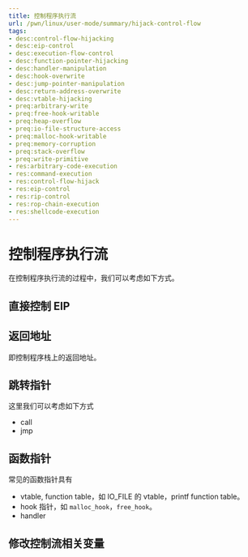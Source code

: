 ```yaml
---
title: 控制程序执行流
url: /pwn/linux/user-mode/summary/hijack-control-flow
tags:
- desc:control-flow-hijacking
- desc:eip-control
- desc:execution-flow-control
- desc:function-pointer-hijacking
- desc:handler-manipulation
- desc:hook-overwrite
- desc:jump-pointer-manipulation
- desc:return-address-overwrite
- desc:vtable-hijacking
- preq:arbitrary-write
- preq:free-hook-writable
- preq:heap-overflow
- preq:io-file-structure-access
- preq:malloc-hook-writable
- preq:memory-corruption
- preq:stack-overflow
- preq:write-primitive
- res:arbitrary-code-execution
- res:command-execution
- res:control-flow-hijack
- res:eip-control
- res:rip-control
- res:rop-chain-execution
- res:shellcode-execution
---
```

# 控制程序执行流

在控制程序执行流的过程中，我们可以考虑如下方式。

## 直接控制 EIP



## 返回地址

即控制程序栈上的返回地址。

## 跳转指针

这里我们可以考虑如下方式

- call 
- jmp

## 函数指针

常见的函数指针具有

- vtable,  function table，如 IO_FILE 的 vtable，printf function table。
- hook  指针，如 `malloc_hook`，`free_hook`。
- handler

## 修改控制流相关变量